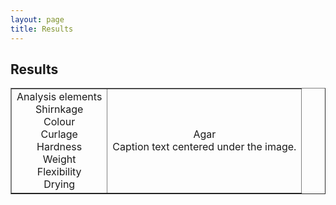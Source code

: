 ```yaml
---
layout: page
title: Results
---
```

## Results

<table width="500" border="1" cellpadding="5">

<tr>

<td align="center" valign="center">
Analysis elements
<br />
Shirnkage
<br />
Colour
<br />
Curlage
<br />
Hardness
<br />
Weight
<br />
Flexibility
<br />
Drying
</td>

<td align="center" valign="center">
Agar
<br />
Caption text centered under the image.
</td>

</tr>

</table>



